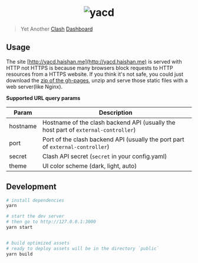 <h1 align="center">
  <img src="https://user-images.githubusercontent.com/1166872/47954055-97e6cb80-dfc0-11e8-991f-230fd40481e5.png" alt="yacd">
</h1>

> Yet Another [Clash](https://github.com/yaling888/clash) [Dashboard](https://github.com/yaling888/clash-dashboard)

## Usage

The site [http://yacd.haishan.me](http://yacd.haishan.me) is served with HTTP not HTTPS is because many browsers block requests to HTTP resources from a HTTPS website. If you think it's not safe, you could just download the [zip of the gh-pages](https://github.com/yaling888/yacd/archive/gh-pages.zip), unzip and serve those static files with a web server(like Nginx).

**Supported URL query params**

| Param    | Description                                                                        |
| -------- | ---------------------------------------------------------------------------------- |
| hostname | Hostname of the clash backend API (usually the host part of `external-controller`) |
| port     | Port of the clash backend API (usually the port part of `external-controller`)     |
| secret   | Clash API secret (`secret` in your config.yaml)                                    |
| theme    | UI color scheme (dark, light, auto)                                                |

## Development

```sh
# install dependencies
yarn

# start the dev server
# then go to http://127.0.0.1:3000
yarn start


# build optimized assets
# ready to deploy assets will be in the directory `public`
yarn build
```
